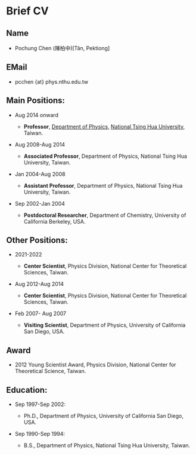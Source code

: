 # Brief CV

## Name
* Pochung Chen (陳柏中)[Tân, Pektiong]

## EMail
* pcchen {at} phys.nthu.edu.tw

## Main Positions:

* Aug 2014 onward
  * **Professor**, [Department of Physics](http://www.phys.nthu.edu.tw), [National Tsing Hua University](http://www.nthu.edu.tw), Taiwan.

* Aug 2008-Aug 2014
  * **Associated Professor**, Department of Physics, National Tsing Hua University, Taiwan.

* Jan 2004-Aug 2008
  * **Assistant Professor**, Department of Physics, National Tsing Hua University, Taiwan.

* Sep 2002-Jan 2004
  * **Postdoctoral Researcher**, Department of Chemistry, University of California Berkeley, USA.

## Other Positions:

* 2021-2022
  * **Center Scientist**, Physics Division, National Center for Theoretical Sciences, Taiwan.

* Aug 2012-Aug 2014
  * **Center Scientist**, Physics Division, National Center for Theoretical Sciences, Taiwan.

* Feb 2007- Aug 2007
  * **Visiting Scientist**, Department of Physics, University of California San Diego, USA.

## Award
* 2012 Young Scientist Award, Physics Division, National Center for Theoretical Science, Taiwan.

## Education:
* Sep 1997-Sep 2002:
  * Ph.D., Department of Physics, University of California San Diego, USA.

* Sep 1990-Sep 1994:
  * B.S., Department of Physics, National Tsing Hua University, Taiwan.
